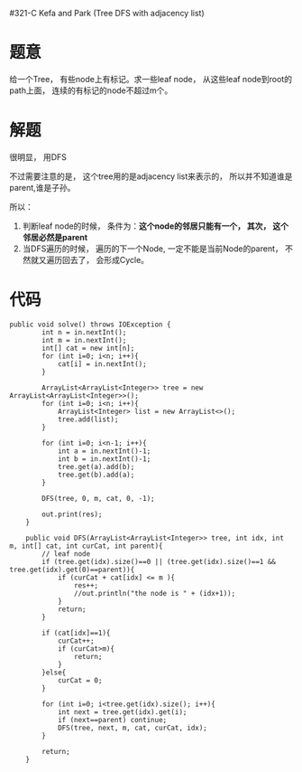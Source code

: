 #321-C Kefa and Park (Tree DFS with adjacency list)

# 题意
给一个Tree， 有些node上有标记。求一些leaf node， 从这些leaf node到root的path上面， 连续的有标记的node不超过m个。

# 解题
很明显， 用DFS

不过需要注意的是， 这个tree用的是adjacency list来表示的， 所以并不知道谁是parent,谁是子孙。

所以：

1. 判断leaf node的时候， 条件为：**这个node的邻居只能有一个， 其次， 这个邻居必然是parent**
2. 当DFS遍历的时候， 遍历的下一个Node, 一定不能是当前Node的parent， 不然就又遍历回去了， 会形成Cycle。

# 代码
```
public void solve() throws IOException {
        int n = in.nextInt();
        int m = in.nextInt();
        int[] cat = new int[n];
        for (int i=0; i<n; i++){
            cat[i] = in.nextInt();
        }

        ArrayList<ArrayList<Integer>> tree = new ArrayList<ArrayList<Integer>>();
        for (int i=0; i<n; i++){
            ArrayList<Integer> list = new ArrayList<>();
            tree.add(list);
        }

        for (int i=0; i<n-1; i++){
            int a = in.nextInt()-1;
            int b = in.nextInt()-1;
            tree.get(a).add(b);
            tree.get(b).add(a);
        }

        DFS(tree, 0, m, cat, 0, -1);

        out.print(res);
    }

    public void DFS(ArrayList<ArrayList<Integer>> tree, int idx, int m, int[] cat, int curCat, int parent){
        // leaf node
        if (tree.get(idx).size()==0 || (tree.get(idx).size()==1 && tree.get(idx).get(0)==parent)){
            if (curCat + cat[idx] <= m ){
                res++;
                //out.println("the node is " + (idx+1));
            }
            return;
        }

        if (cat[idx]==1){
            curCat++;
            if (curCat>m){
                return;
            }
        }else{
            curCat = 0;
        }

        for (int i=0; i<tree.get(idx).size(); i++){
            int next = tree.get(idx).get(i);
            if (next==parent) continue;
            DFS(tree, next, m, cat, curCat, idx);
        }

        return;
    }
```